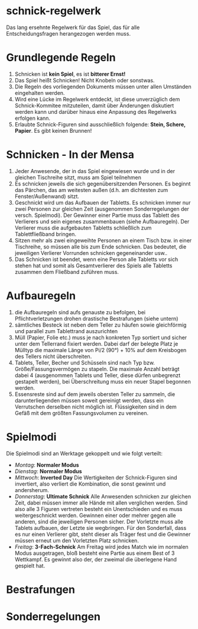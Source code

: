 schnick-regelwerk
=================

Das lang ersehnte Regelwerk für das Spiel, das für alle Entscheidungsfragen herangezogen werden muss.

# Grundlegende Regeln #
1. Schnicken ist __kein Spiel__, es ist __bitterer Ernst!__
2. Das Spiel heißt Schnicken! Nicht Knobeln oder sonstwas.
1. Die Regeln des vorliegenden Dokuments müssen unter allen Umständen eingehalten werden. 
2. Wird eine Lücke im Regelwerk entdeckt, ist diese unverzüglich dem Schnick-Kommitee mitzuteilen, damit über Änderungen diskutiert werden kann und darüber hinaus eine Anpassung des Regelwerks erfolgen kann.
3. Erlaubte Schnick-Figuren sind ausschließlich folgende: __Stein, Schere, Papier__. Es gibt keinen Brunnen!

# Schnicken - In der Mensa #
1. Jeder Anwesende, der in das Spiel eingewiesen wurde und in der gleichen Tischreihe sitzt, muss am Spiel teilnehmen
2. Es schnicken jeweils die sich gegenübersitzenden Personen. Es beginnt das Pärchen, das am weitesten außen (d.h. am dichtesten zum Fenster/Außenwand) sitzt.
3. Geschnickt wird um das Aufbauen der Tabletts. Es schnicken immer nur zwei Personen zur gleichen Zeit (ausgenommen Sonderregelungen der versch. Spielmodi). Der Gewinner einer Partie muss das Tablett des Verlierers und sein eigenes zusammenbauen (siehe Aufbauregeln). Der Verlierer muss die aufgebauten Tabletts schließlich zum Tablettfließband bringen.
4. Sitzen mehr als zwei eingeweihte Personen an einem Tisch bzw. in einer Tischreihe, so müssen alle bis zum Ende schnicken. Das bedeutet, die jeweiligen Verlierer Vorrunden schnicken gegeneinander usw..
5. Das Schnicken ist beendet, wenn eine Person alle Tabletts vor sich stehen hat und somit als Gesamtverlierer des Spiels alle Tabletts zusammen dem Fließband zuführen muss.

# Aufbauregeln #

1. die Aufbauregeln sind aufs genauste zu befolgen, bei Pflichtverletzungen drohen drastische Bestrafungen (siehe untern)
2. sämtliches Besteck ist neben dem Teller zu häufen sowie gleichförmig und parallel zum Tablettrand auszurichten
3. Müll (Papier, Folie etc.) muss je nach konkreten Typ sortiert und sicher unter dem Tellerrand fixiert werden. Dabei darf der belegte Platz je Mülltyp die maximale Länge von Pi/2 (90°) + 10% auf dem Kreisbogen des Tellers nicht überschreiten.
4. Tablets, Teller, Becher und Schüsseln sind nach Typ bzw. Größe/Fassungsvermögen zu stapeln. Die maximale Anzahl beträgt dabei 4 (ausgenommen Tablets und Teller, diese dürfen unbegrenzt gestapelt werden), bei Überschreitung muss ein neuer Stapel begonnen werden.
5. Essensreste sind auf dem jeweils obersten Teller zu sammeln, die darunterliegenden müssen soweit gereinigt werden, dass ein Verrutschen derselben nicht möglich ist. Flüssigkeiten sind in dem Gefäß mit dem größten Fassungsvolumen zu vereinen.

# Spielmodi #

Die Spielmodi sind an Werktage gekoppelt und wie folgt verteilt:

* _Montag_: __Normaler Modus__
* _Dienstag_: __Normaler Modus__
* _Mittwoch_: __Inverted Day__ Die Wertigkeiten der Schnick-Figuren sind invertiert, also verliert die Kombination, die sonst gewinnt und andersherum.
* _Donnerstag_: __Ultimate Schnick__ Alle Anwesenden schnicken zur gleichen Zeit, dabei müssen immer alle Hände mit allen verglichen werden. Sind also alle 3 Figuren vertreten besteht ein Unentschieden und es muss weitergeschnickt werden. Gewinnen einer oder mehrer gegen alle anderen, sind die jeweiligen Personen sicher. Der Vorletzte muss alle Tablets aufbauen, der Letzte sie wegbringen. Für den Sonderfall, dass es nur einen Verlierer gibt, steht dieser als Träger fest und die Gewinner müssen erneut um den Vorletzten Platz schnicken.                                
* _Freitag_: __3-Fach-Schnick__ Am Freitag wird jedes Match wie im normalen Modus ausgetragen, bloß besteht eine Partie aus einem Best of 3 Wettkampf. Es gewinnt also der, der zweimal die überlegene Hand gespielt hat.

# Bestrafungen #

# Sonderregelungen #
